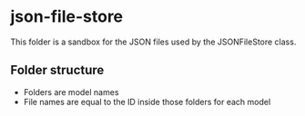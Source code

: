 # json-file-store

This folder is a sandbox for the JSON files used by the JSONFileStore class.

## Folder structure

* Folders are model names
* File names are equal to the ID inside those folders for each model
